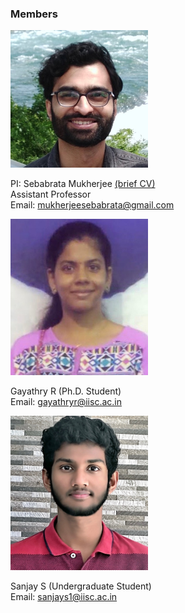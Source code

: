 ### Members

<img src="images/me.jpeg" width="220"/>  <br/>

PI: Sebabrata Mukherjee [(brief CV)](seba.md) <br/>
Assistant Professor <br/>
Email: mukherjeesebabrata@gmail.com <br/>

<img src="imageN/Gayathry.jpeg" width="220"/> <br/>

Gayathry R (Ph.D. Student) <br/>
Email: gayathryr@iisc.ac.in <br/>


<img src="imageN/sanjay_lab_webpage.jpeg" width="220"/> <br/>

Sanjay S (Undergraduate Student) <br/>
Email: sanjays1@iisc.ac.in <br/>
